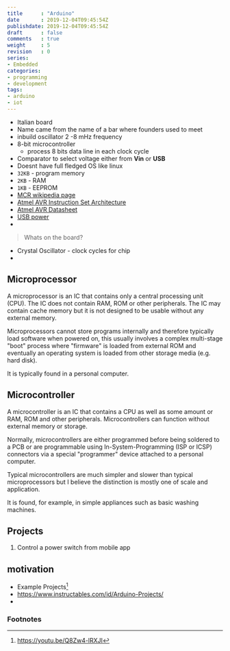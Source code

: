 ```yaml
---
title      : "Arduino"
date       : 2019-12-04T09:45:54Z
publishdate: 2019-12-04T09:45:54Z
draft      : false
comments   : true
weight     : 5
revision   : 0
series:
- Embedded
categories:
- programming
- development
tags:
- arduino
- iot
---
```



* Italian board
* Name came from the name of a bar where founders used to meet
* inbuild oscillator 2 -8 mHz frequency
* 8-bit microcontroller
  * process 8 bits data line in each clock cycle
* Comparator to select voltage either from **Vin** or **USB**
* Doesnt have full fledged OS like linux
* `32KB` - program memory
* `2KB` - RAM
* `1KB` - EEPROM
* [MCR wikipedia page](https://en.wikipedia.org/wiki/ATmega328)
* [Atmel AVR Instruction Set Architecture](https://en.wikipedia.org/wiki/Atmel_AVR_instruction_set)
* [Atmel AVR Datasheet](http://ww1.microchip.com/downloads/en/DeviceDoc/Atmel-7810-Automotive-Microcontrollers-ATmega328P_Datasheet.pdf)
* [USB power](https://en.wikipedia.org/wiki/USB#Power)
*

> Whats on the board?

* Crystal Oscillator - clock cycles for chip
*

## Microprocessor

A microprocessor is an IC that contains only a central processing unit (CPU). The IC does not contain RAM, ROM or other peripherals. The IC may contain cache memory but it is not designed to be usable without any external memory.

Microprocessors cannot store programs internally and therefore typically load software when powered on, this usually involves a complex multi-stage "boot" process where "firmware" is loaded from external ROM and eventually an operating system is loaded from other storage media (e.g. hard disk).

It is typically found in a personal computer.

## Microcontroller

A microcontroller is an IC that contains a CPU as well as some amount or RAM, ROM and other peripherals. Microcontrollers can function without external memory or storage.

Normally, microcontrollers are either programmed before being soldered to a PCB or are programmable using In-System-Programming (ISP or ICSP) connectors via a special "programmer" device attached to a personal computer.

Typical microcontrollers are much simpler and slower than typical microprocessors but I believe the distinction is mostly one of scale and application.

It is found, for example, in simple appliances such as basic washing machines.

## Projects

1. Control a power switch from mobile app


## motivation

* Example Projects[^1]
* https://www.instructables.com/id/Arduino-Projects/
*


### Footnotes

[^1]: https://youtu.be/Q8Zw4-lRXJI
[^2]:
